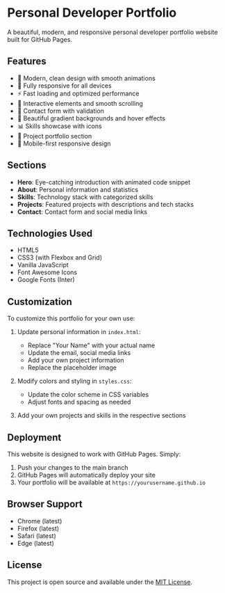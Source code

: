 # Personal Developer Portfolio

A beautiful, modern, and responsive personal developer portfolio website built for GitHub Pages.

## Features

- 🎨 Modern, clean design with smooth animations
- 📱 Fully responsive for all devices
- ⚡ Fast loading and optimized performance
- 🎯 Interactive elements and smooth scrolling
- 📧 Contact form with validation
- 🌟 Beautiful gradient backgrounds and hover effects
- 📊 Skills showcase with icons
- 💼 Project portfolio section
- 📱 Mobile-first responsive design

## Sections

- **Hero**: Eye-catching introduction with animated code snippet
- **About**: Personal information and statistics
- **Skills**: Technology stack with categorized skills
- **Projects**: Featured projects with descriptions and tech stacks
- **Contact**: Contact form and social media links

## Technologies Used

- HTML5
- CSS3 (with Flexbox and Grid)
- Vanilla JavaScript
- Font Awesome Icons
- Google Fonts (Inter)

## Customization

To customize this portfolio for your own use:

1. Update personal information in `index.html`:
   - Replace "Your Name" with your actual name
   - Update the email, social media links
   - Add your own project information
   - Replace the placeholder image

2. Modify colors and styling in `styles.css`:
   - Update the color scheme in CSS variables
   - Adjust fonts and spacing as needed

3. Add your own projects and skills in the respective sections

## Deployment

This website is designed to work with GitHub Pages. Simply:

1. Push your changes to the main branch
2. GitHub Pages will automatically deploy your site
3. Your portfolio will be available at `https://yourusername.github.io`

## Browser Support

- Chrome (latest)
- Firefox (latest)
- Safari (latest)
- Edge (latest)

## License

This project is open source and available under the [MIT License](LICENSE).